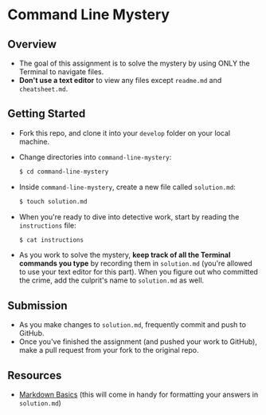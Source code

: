 # Command Line Mystery

## Overview

* The goal of this assignment is to solve the mystery by using ONLY the Terminal to navigate files.
* **Don't use a text editor** to view any files except `readme.md` and `cheatsheet.md`.

## Getting Started

* Fork this repo, and clone it into your `develop` folder on your local machine.

* Change directories into `command-line-mystery`:

	```bash
	$ cd command-line-mystery
	```

* Inside `command-line-mystery`, create a new file called `solution.md`:

	```bash
	$ touch solution.md
	```

* When you're ready to dive into detective work, start by reading the `instructions` file:

	```bash
	$ cat instructions
	```

* As you work to solve the mystery, **keep track of all the Terminal commands you type** by recording them in `solution.md` (you're allowed to use your text editor for this part). When you figure out who committed the crime, add the culprit's name to `solution.md` as well.

## Submission

* As you make changes to `solution.md`, frequently commit and push to GitHub.
* Once you've finished the assignment (and pushed your work to GitHub), make a pull request from your fork to the original repo.

## Resources

* <a href="https://help.github.com/articles/markdown-basics">Markdown Basics</a> (this will come in handy for formatting your answers in `solution.md`)
